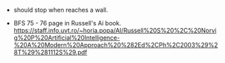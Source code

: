 - should stop when reaches a wall.

- BFS
75 - 76 page in Russell's Ai book.
https://staff.info.uvt.ro/~horia.popa/AI/Russell%20S%20%2C%20Norvig%20P%20Artificial%20Intelligence-%20A%20Modern%20Approach%20%282Ed%2CPh%2C2003%29%28T%29%281112S%29.pdf

